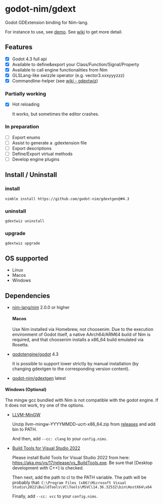 # godot-nim/gdext

Godot GDExtension binding for Nim-lang.

For instance to use, see [demo][1].
See [wiki][2] to get more detail.

## Features

- [x] Godot 4.3 full api
- [x] Available to define&export your Class/Function/Signal/Property
- [x] Available to call engine functionalities from Nim
- [x] GLSLang-like swizzle operator (e.g. vector3.xxxyyyzzz)
- [x] Commandline-helper (see [wiki - gdextwiz][3])

### Partially working

- [x] Hot reloading

  It works, but sometimes the editor crashes.

### In preparation

- [ ] Export enums
- [ ] Assist to generate a .gdextension file
- [ ] Export descriptions
- [ ] Define/Export virtual methods
- [ ] Develop engine plugins

## Install / Uninstall

### install

```
nimble install https://github.com/godot-nim/gdextgen@#4.3
```

### uninstall

```
gdextwiz uninstall
```

### upgrade

```
gdextwiz upgrade
```

## OS supported

* Linux
* Macos
* Windows

## Dependencies

* [nim-lang/nim](https://github.com/nim-lang/nim) 2.0.0 or higher
  #### Macos
  Use Nim installed via Homebrew, not choosenim.
  Due to the execution environment of Godot itself, a native AArch64/ARM64 build of Nim is required, and that choosenim installs a x86_64 build emulated via Rosetta.

* [godotengine/godot](https://github.com/godotengine/godot) 4.3
 
  It is possible to support lower strictly by manual installation (by changing gdextgen to the corresponding version content).
  
* [godot-nim/gdextgen](https://github.com/godot-nim/gdextgen) latest

#### Windows (Optional)

The mingw gcc bundled with Nim is not compatible with the godot engine. If it does not work, try one of the options.

* [LLVM-MinGW][4]

  Unzip llvm-mingw-YYYYMMDD-ucrt-x86_64.zip from [releases][5] and add bin to PATH.

  And then, add `--cc: clang` to your `config.nims`.

* [Build Tools for Visual Studio 2022][6]

  Please install Build Tools for Visual Studio 2022 from here: https://aka.ms/vs/17/release/vs_BuildTools.exe.
  Be sure that [Desktop development with C++] is checked.

  Then next, add the path to cl to the PATH variable.
  The path will be probably that: `C:\Program Files (x86)\Microsoft Visual Studio\2022\BuildTools\VC\Tools\MSVC\14.36.32532\bin\HostX64\x64`

  Finally, add `--cc: vcc` to your `config.nims`.

[1]: https://github.com/godot-nim/demo
[2]: https://github.com/godot-nim/gdext-nim/wiki
[3]: https://github.com/godot-nim/gdext-nim/wiki/gdextwiz
[4]: https://www.mingw-w64.org/downloads/#llvm-mingw
[5]: https://github.com/mstorsjo/llvm-mingw/releases
[6]: https://visualstudio.microsoft.com/downloads/
